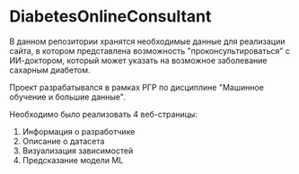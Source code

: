 # DiabetesOnlineConsultant
В данном репозитории хранятся необходимые данные для реализации сайта, в котором представлена возможность "проконсультироваться" с ИИ-доктором, который может указать на возможное заболевание сахарным диабетом.

Проект разрабатывался в рамках РГР по дисциплине "Машинное обучение и большие данные".

Необходимо было реализовать 4 веб-страницы:

1. Информация о разработчике
2. Описание о датасета
3. Визуализация зависимостей
4. Предсказание модели ML


